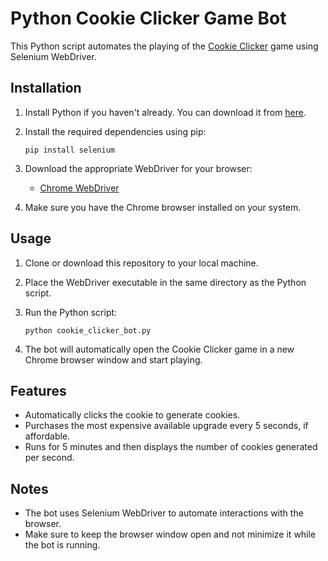 # Python Cookie Clicker Game Bot

This Python script automates the playing of the [Cookie Clicker](https://orteil.dashnet.org/experiments/cookie/) game using Selenium WebDriver.

## Installation

1. Install Python if you haven't already. You can download it from [here](https://www.python.org/downloads/).
2. Install the required dependencies using pip:

    ```
    pip install selenium
    ```

3. Download the appropriate WebDriver for your browser:
   - [Chrome WebDriver](https://sites.google.com/a/chromium.org/chromedriver/downloads)

4. Make sure you have the Chrome browser installed on your system.

## Usage

1. Clone or download this repository to your local machine.
2. Place the WebDriver executable in the same directory as the Python script.
3. Run the Python script:

    ```
    python cookie_clicker_bot.py
    ```

4. The bot will automatically open the Cookie Clicker game in a new Chrome browser window and start playing.

## Features

- Automatically clicks the cookie to generate cookies.
- Purchases the most expensive available upgrade every 5 seconds, if affordable.
- Runs for 5 minutes and then displays the number of cookies generated per second.

## Notes

- The bot uses Selenium WebDriver to automate interactions with the browser.
- Make sure to keep the browser window open and not minimize it while the bot is running.
